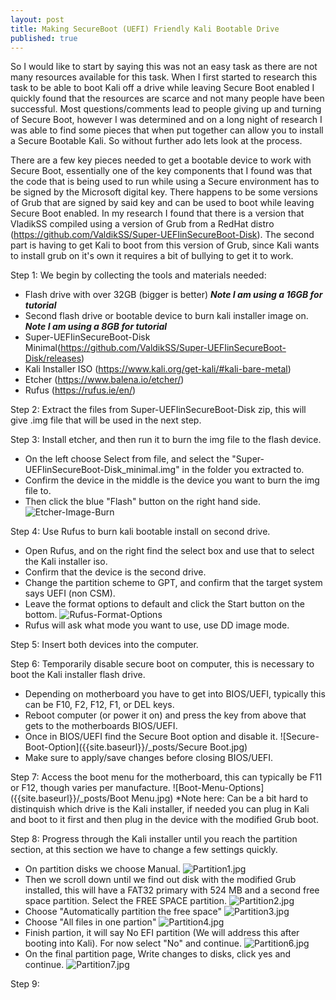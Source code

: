 ```yaml
---
layout: post
title: Making SecureBoot (UEFI) Friendly Kali Bootable Drive
published: true
---
```


So I would like to start by saying this was not an easy task as there are not many resources available for this task. When I first started to research this task to be able to boot Kali off a drive while leaving Secure Boot enabled I quickly found that the resources are scarce and not many people have been successful. Most questions/comments lead to people giving up and turning of Secure Boot, however I was determined and on a long night of research I was able to find some pieces that when put together can allow you to install a Secure Bootable Kali. So without further ado lets look at the process.

There are a few key pieces needed to get a bootable device to work with Secure Boot, essentially one of the key components that I found was that the code that is being used to run while using a Secure environment has to be signed by the Microsoft digital key. There happens to be some versions of Grub that are signed by said key and can be used to boot while leaving Secure Boot enabled. In my research I found that there is a version that VladikSS compiled using a version of Grub from a RedHat distro (https://github.com/ValdikSS/Super-UEFIinSecureBoot-Disk). The second part is having to get Kali to boot from this version of Grub, since Kali wants to install grub on it's own it requires a bit of bullying to get it to work.

Step 1: We begin by collecting the tools and materials needed:
- Flash drive with over 32GB (bigger is better) _**Note I am using a 16GB for tutorial**_
- Second flash drive or bootable device to burn kali installer image on. _**Note I am using a 8GB for tutorial**_
- Super-UEFIinSecureBoot-Disk Minimal(https://github.com/ValdikSS/Super-UEFIinSecureBoot-Disk/releases)
- Kali Installer ISO (https://www.kali.org/get-kali/#kali-bare-metal)
- Etcher (https://www.balena.io/etcher/)
- Rufus (https://rufus.ie/en/)

Step 2: Extract the files from Super-UEFIinSecureBoot-Disk zip, this will give .img file that will be used in the next step.

Step 3: Install etcher, and then run it to burn the img file to the flash device.
- On the left choose Select from file, and select the "Super-UEFIinSecureBoot-Disk_minimal.img" in the folder you extracted to. 
- Confirm the device in the middle is the device you want to burn the img file to.
- Then click the blue "Flash" button on the right hand side.
![Etcher-Image-Burn]({{site.baseurl}}/_posts/Etcher.png)

Step 4: Use Rufus to burn kali bootable install on second drive.
- Open Rufus, and on the right find the select box and use that to select the Kali installer iso.
- Confirm that the device is the second drive.
- Change the partition scheme to GPT, and confirm that the target system says UEFI (non CSM).
- Leave the format options to default and click the Start button on the bottom.
![Rufus-Format-Options]({{site.baseurl}}/_posts/Rufus.png)
- Rufus will ask what mode you want to use, use DD image mode.

Step 5: Insert both devices into the computer.

Step 6: Temporarily disable secure boot on computer, this is necessary to boot the Kali installer flash drive.
- Depending on motherboard you have to get into BIOS/UEFI, typically this can be F10, F2, F12, F1, or DEL keys.
- Reboot computer (or power it on) and press the key from above that gets to the motherboards BIOS/UEFI.
- Once in BIOS/UEFI find the Secure Boot option and disable it.
![Secure-Boot-Option]({{site.baseurl}}/_posts/Secure Boot.jpg)
- Make sure to apply/save changes before closing BIOS/UEFI.

Step 7: Access the boot menu for the motherboard, this can typically be F11 or F12, though varies per manufacture.
![Boot-Menu-Options]({{site.baseurl}}/_posts/Boot Menu.jpg)
*Note here: Can be a bit hard to distinquish which drive is the Kali installer, if needed you can plug in Kali and boot to it first and then plug in the device with the modified Grub boot.

Step 8: Progress through the Kali installer until you reach the partition section, at this section we have to change a few settings quickly.
- On partition disks we choose Manual.
![Partition1.jpg]({{site.baseurl}}/_posts/Partition1.jpg)
- Then we scroll down until we find out disk with the modified Grub installed, this will have a FAT32 primary with 524 MB and a second free space partition. Select the FREE SPACE partition.
![Partition2.jpg]({{site.baseurl}}/_posts/Partition2.jpg)
- Choose "Automatically partition the free space"
![Partition3.jpg]({{site.baseurl}}/_posts/Partition3.jpg)
- Choose "All files in one partion"
![Partition4.jpg]({{site.baseurl}}/_posts/Partition4.jpg)
- Finish partion, it will say No EFI partition (We will address this after booting into Kali). For now select "No" and continue.
![Partition6.jpg]({{site.baseurl}}/_posts/Partition6.jpg)
- On the final partition page, Write changes to disks, click yes and continue.
![Partition7.jpg]({{site.baseurl}}/_posts/Partition7.jpg)

Step 9: